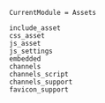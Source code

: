 ```@meta
CurrentModule = Assets
```

```@docs
include_asset
css_asset
js_asset
js_settings
embedded
channels
channels_script
channels_support
favicon_support
```
